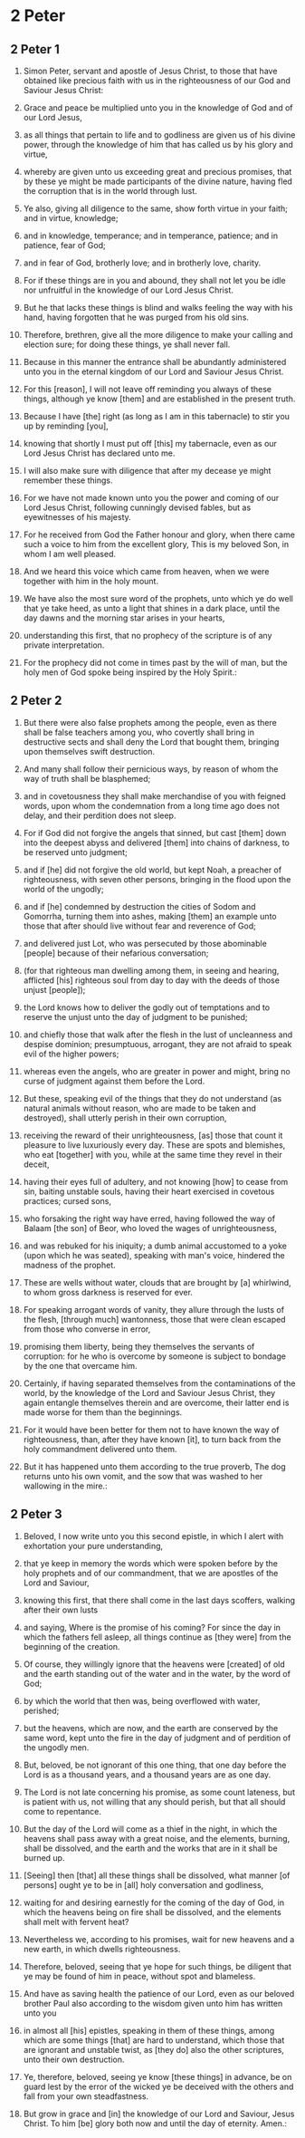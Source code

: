 # 2 Peter

## 2 Peter 1

1. Simon Peter, servant and apostle of Jesus Christ, to those that have obtained like precious faith with us in the righteousness of our God and Saviour Jesus Christ:

2. Grace and peace be multiplied unto you in the knowledge of God and of our Lord Jesus,

3. as all things that pertain to life and to godliness are given us of his divine power, through the knowledge of him that has called us by his glory and virtue,

4. whereby are given unto us exceeding great and precious promises, that by these ye might be made participants of the divine nature, having fled the corruption that is in the world through lust.

5. Ye also, giving all diligence to the same, show forth virtue in your faith; and in virtue, knowledge;

6. and in knowledge, temperance; and in temperance, patience; and in patience, fear of God;

7. and in fear of God, brotherly love; and in brotherly love, charity.

8. For if these things are in you and abound, they shall not let you be idle nor unfruitful in the knowledge of our Lord Jesus Christ.

9. But he that lacks these things is blind and walks feeling the way with his hand, having forgotten that he was purged from his old sins.

10. Therefore, brethren, give all the more diligence to make your calling and election sure; for doing these things, ye shall never fall.

11. Because in this manner the entrance shall be abundantly administered unto you in the eternal kingdom of our Lord and Saviour Jesus Christ.

12. For this [reason], I will not leave off reminding you always of these things, although ye know [them] and are established in the present truth.

13. Because I have [the] right (as long as I am in this tabernacle) to stir you up by reminding [you],

14. knowing that shortly I must put off [this] my tabernacle, even as our Lord Jesus Christ has declared unto me.

15. I will also make sure with diligence that after my decease ye might remember these things.

16. For we have not made known unto you the power and coming of our Lord Jesus Christ, following cunningly devised fables, but as eyewitnesses of his majesty.

17. For he received from God the Father honour and glory, when there came such a voice to him from the excellent glory, This is my beloved Son, in whom I am well pleased.

18. And we heard this voice which came from heaven, when we were together with him in the holy mount.

19. We have also the most sure word of the prophets, unto which ye do well that ye take heed, as unto a light that shines in a dark place, until the day dawns and the morning star arises in your hearts,

20. understanding this first, that no prophecy of the scripture is of any private interpretation.

21. For the prophecy did not come in times past by the will of man, but the holy men of God spoke being inspired by the Holy Spirit.:

## 2 Peter 2

1. But there were also false prophets among the people, even as there shall be false teachers among you, who covertly shall bring in destructive sects and shall deny the Lord that bought them, bringing upon themselves swift destruction.

2. And many shall follow their pernicious ways, by reason of whom the way of truth shall be blasphemed;

3. and in covetousness they shall make merchandise of you with feigned words, upon whom the condemnation from a long time ago does not delay, and their perdition does not sleep.

4. For if God did not forgive the angels that sinned, but cast [them] down into the deepest abyss and delivered [them] into chains of darkness, to be reserved unto judgment;

5. and if [he] did not forgive the old world, but kept Noah, a preacher of righteousness, with seven other persons, bringing in the flood upon the world of the ungodly;

6. and if [he] condemned by destruction the cities of Sodom and Gomorrha, turning them into ashes, making [them] an example unto those that after should live without fear and reverence of God;

7. and delivered just Lot, who was persecuted by those abominable [people] because of their nefarious conversation;

8. (for that righteous man dwelling among them, in seeing and hearing, afflicted [his] righteous soul from day to day with the deeds of those unjust [people]);

9. the Lord knows how to deliver the godly out of temptations and to reserve the unjust unto the day of judgment to be punished;

10. and chiefly those that walk after the flesh in the lust of uncleanness and despise dominion; presumptuous, arrogant, they are not afraid to speak evil of the higher powers;

11. whereas even the angels, who are greater in power and might, bring no curse of judgment against them before the Lord.

12. But these, speaking evil of the things that they do not understand (as natural animals without reason, who are made to be taken and destroyed), shall utterly perish in their own corruption,

13. receiving the reward of their unrighteousness, [as] those that count it pleasure to live luxuriously every day. These are spots and blemishes, who eat [together] with you, while at the same time they revel in their deceit,

14. having their eyes full of adultery, and not knowing [how] to cease from sin, baiting unstable souls, having their heart exercised in covetous practices; cursed sons,

15. who forsaking the right way have erred, having followed the way of Balaam [the son] of Beor, who loved the wages of unrighteousness,

16. and was rebuked for his iniquity; a dumb animal accustomed to a yoke (upon which he was seated), speaking with man's voice, hindered the madness of the prophet.

17. These are wells without water, clouds that are brought by [a] whirlwind, to whom gross darkness is reserved for ever.

18. For speaking arrogant words of vanity, they allure through the lusts of the flesh, [through much] wantonness, those that were clean escaped from those who converse in error,

19. promising them liberty, being they themselves the servants of corruption: for he who is overcome by someone is subject to bondage by the one that overcame him.

20. Certainly, if having separated themselves from the contaminations of the world, by the knowledge of the Lord and Saviour Jesus Christ, they again entangle themselves therein and are overcome, their latter end is made worse for them than the beginnings.

21. For it would have been better for them not to have known the way of righteousness, than, after they have known [it], to turn back from the holy commandment delivered unto them.

22. But it has happened unto them according to the true proverb, The dog returns unto his own vomit, and the sow that was washed to her wallowing in the mire.:

## 2 Peter 3

1. Beloved, I now write unto you this second epistle, in which I alert with exhortation your pure understanding,

2. that ye keep in memory the words which were spoken before by the holy prophets and of our commandment, that we are apostles of the Lord and Saviour,

3. knowing this first, that there shall come in the last days scoffers, walking after their own lusts

4. and saying, Where is the promise of his coming? For since the day in which the fathers fell asleep, all things continue as [they were] from the beginning of the creation.

5. Of course, they willingly ignore that the heavens were [created] of old and the earth standing out of the water and in the water, by the word of God;

6. by which the world that then was, being overflowed with water, perished;

7. but the heavens, which are now, and the earth are conserved by the same word, kept unto the fire in the day of judgment and of perdition of the ungodly men.

8. But, beloved, be not ignorant of this one thing, that one day before the Lord is as a thousand years, and a thousand years are as one day.

9. The Lord is not late concerning his promise, as some count lateness, but is patient with us, not willing that any should perish, but that all should come to repentance.

10. But the day of the Lord will come as a thief in the night, in which the heavens shall pass away with a great noise, and the elements, burning, shall be dissolved, and the earth and the works that are in it shall be burned up.

11. [Seeing] then [that] all these things shall be dissolved, what manner [of persons] ought ye to be in [all] holy conversation and godliness,

12. waiting for and desiring earnestly for the coming of the day of God, in which the heavens being on fire shall be dissolved, and the elements shall melt with fervent heat?

13. Nevertheless we, according to his promises, wait for new heavens and a new earth, in which dwells righteousness.

14. Therefore, beloved, seeing that ye hope for such things, be diligent that ye may be found of him in peace, without spot and blameless.

15. And have as saving health the patience of our Lord, even as our beloved brother Paul also according to the wisdom given unto him has written unto you

16. in almost all [his] epistles, speaking in them of these things, among which are some things [that] are hard to understand, which those that are ignorant and unstable twist, as [they do] also the other scriptures, unto their own destruction.

17. Ye, therefore, beloved, seeing ye know [these things] in advance, be on guard lest by the error of the wicked ye be deceived with the others and fall from your own steadfastness.

18. But grow in grace and [in] the knowledge of our Lord and Saviour, Jesus Christ. To him [be] glory both now and until the day of eternity. Amen.:


